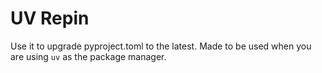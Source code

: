# UV Repin

Use it to upgrade pyproject.toml to the latest.
Made to be used when you are using `uv` as the package manager.
